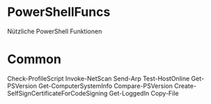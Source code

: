 # PowerShellFuncs
Nützliche PowerShell Funktionen
# Common
Check-ProfileScript
Invoke-NetScan
Send-Arp
Test-HostOnline
Get-PSVersion
Get-ComputerSystemInfo
Compare-PSVersion
Create-SelfSignCertificateForCodeSigning
Get-LoggedIn
Copy-File
